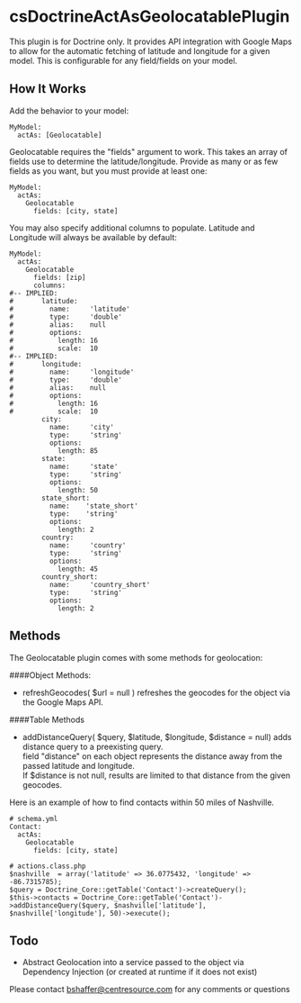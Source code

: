 csDoctrineActAsGeolocatablePlugin
=================================

This plugin is for Doctrine only.  It provides API integration with Google Maps to allow for the automatic fetching
of latitude and longitude for a given model.  This is configurable for any field/fields on your model.  

How It Works
------------

Add the behavior to your model:

    MyModel:
      actAs: [Geolocatable]
      
Geolocatable requires the "fields" argument to work.  This takes an array of fields use to determine
the latitude/longitude.  Provide as many or as few fields as you want, but you must provide at least one:

    MyModel:
      actAs: 
        Geolocatable
          fields: [city, state]
            
You may also specify additional columns to populate.  Latitude and Longitude will always be available by default:

    MyModel:
      actAs: 
        Geolocatable
          fields: [zip]
          columns:
    #-- IMPLIED:
    #       latitude:
    #         name:     'latitude'
    #         type:     'double'
    #         alias:    null
    #         options:
    #           length: 16
    #           scale:  10
    #-- IMPLIED:
    #       longitude:
    #         name:     'longitude'
    #         type:     'double'
    #         alias:    null
    #         options:
    #           length: 16
    #           scale:  10
            city:
              name:     'city'
              type:     'string'
              options:
                length: 85
            state:
              name:     'state'
              type:     'string'
              options:
                length: 50
            state_short:
              name:    'state_short'
              type:    'string'
              options:
                length: 2
            country:
              name:     'country'
              type:     'string'
              options:
                length: 45
            country_short:
              name:     'country_short'
              type:     'string'
              options:
                length: 2
            
Methods
-------

The Geolocatable plugin comes with some methods for geolocation:

####Object Methods:
* refreshGeocodes( $url = null )
    refreshes the geocodes for the object via the Google Maps API.

####Table Methods
* addDistanceQuery( $query, $latitude, $longitude, $distance = null)
    adds distance query to a preexisting query.  
    field "distance" on each object represents the distance away from the passed latitude and longitude.  
    If $distance is not null, results are limited to that distance from the given geocodes.

Here is an example of how to find contacts within 50 miles of Nashville.

    # schema.yml
    Contact:
      actAs: 
        Geolocatable
          fields: [city, state]
    
    # actions.class.php
    $nashville  = array('latitude' => 36.0775432, 'longitude' => -86.7315785);
    $query = Doctrine_Core::getTable('Contact')->createQuery();
    $this->contacts = Doctrine_Core::getTable('Contact')->addDistanceQuery($query, $nashville['latitude'], $nashville['longitude'], 50)->execute();

Todo
----

* Abstract Geolocation into a service passed to the object via Dependency Injection (or created at runtime if it does not exist)

Please contact bshaffer@centresource.com for any comments or questions

